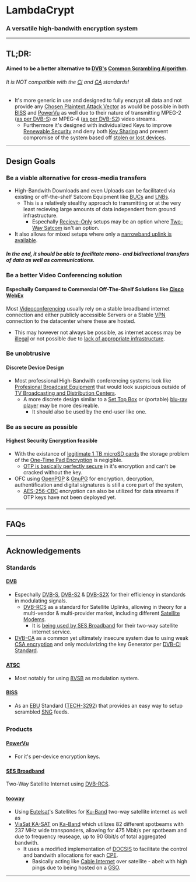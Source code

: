 # LambdaCrypt

### A versatile high-bandwith encryption system

---

## TL;DR:
#### Aimed to be a better alternative to [DVB's](https://en.wikipedia.org/wiki/DVB) [Common Scrambling Algorithm](https://en.wikipedia.org/wiki/Common_Scrambling_Algorithm).
###### It is NOT compatible with the [CI](https://en.wikipedia.org/wiki/Common_Interface) and [CA](https://en.wikipedia.org/wiki/Conditional_access) standards!
- It's more generic in use and designed to fully encrypt all data and not provide any [Chosen Plaintext Attack Vector](https://en.wikipedia.org/wiki/Chosen-plaintext_attack) as would be possible in both [BISS](https://en.wikipedia.org/wiki/Basic_Interoperable_Scrambling_System) and [PowerVu](https://en.wikipedia.org/wiki/PowerVu) as well due to their nature of transmitting MPEG-2 ([as per DVB-S](https://en.wikipedia.org/wiki/DVB-S)) or MPEG-4 ([as per DVB-S2](https://en.wikipedia.org/wiki/DVB-S2)) video streams.
  - Furthermore it's designed with individualized Keys to improve [Renewable Security](https://en.wikipedia.org/wiki/Renewable_security) and deny both [Key Sharing](https://en.wikipedia.org/wiki/Card_sharing) and prevent compromise of the system based off [stolen or lost devices](https://en.wikipedia.org/wiki/Pirate_decryption).

---

## Design Goals
### Be a viable alternative for cross-media transfers
- High-Bandwith Downloads and even Uploads can be facilitated via existing or off-the-shelf Satcom Equipment like [BUCs](https://en.wikipedia.org/wiki/Block_upconverter) and [LNBs](https://en.wikipedia.org/wiki/Low-noise_block_downconverter).
  - This is a relatively stealthy approach to transmitting or at the very least recieving large amounts of data independent from ground infrastructure.
    - Espechally [Recieve-Only](https://en.wikipedia.org/wiki/Satellite_Internet_access#One-way_broadcast,_receive_only) setups may be an option where [Two-Way Satcom](https://en.wikipedia.org/wiki/Satellite_Internet_access#Two-way_satellite-only_communication) isn't an option.
- It also allows for mixed setups where only a [narrowband uplink is available](https://en.wikipedia.org/wiki/Satellite_Internet_access#One-way_receive,_with_terrestrial_transmit).

##### In the end, it should be able to facilitate mono- and bidirectional transfers of data as well as communications.
###

### Be a better Video Conferencing solution
#### Espechally Compared to Commercial Off-The-Shelf Solutions like [Cisco WebEx](https://en.wikipedia.org/wiki/Cisco_Webex)
Most [Videoconferencing](https://en.wikipedia.org/wiki/Videotelephony#Videoconferencing_modes) usually rely on a stable broadband internet connection and either publicly accessible Servers or a Stable [VPN](https://en.wikipedia.org/wiki/Virtual_private_network) connection to the datacenter where these are hosted.
- This may however not always be possible, as internet access may be [illegal](https://en.wikipedia.org/wiki/Internet_in_North_Korea) or not possible due to [lack of appropriate infrastructure](https://en.wikipedia.org/wiki/Telecommunications_in_North_Korea).
###

### Be unobtrusive
#### Discrete Device Design
- Most professional High-Bandwith conferencing systems look like [Profesional Broadcast Equipment](https://upload.wikimedia.org/wikipedia/en/6/60/Headend-rack.jpg) that would look suspicious outside of [TV Broadcasting and Distribution Centers](https://en.wikipedia.org/wiki/Cable_television_headend#Signal_processing).
  - A more discrete design similar to a [Set Top Box](https://en.wikipedia.org/wiki/Set-top_box) or (portable) [blu-ray player](https://en.wikipedia.org/wiki/Blu-ray) may be more desireable.
    - It should also be used by the end-user like one.
###

### Be as secure as possible
#### Highest Security Encryption feasible
- With the existance of [legitimate 1 TB microSD cards](https://www.ign.com/articles/the-best-1tb-microsd-cards) the storage problem of the [One-Time Pad Encryption](https://en.wikipedia.org/wiki/One-time_pad) is negigible.
  - [OTP is basically perfectly secure](https://en.wikipedia.org/wiki/One-time_pad#Perfect_secrecy) in it's encryption and can't be cracked without the key.
- OFC using [OpenPGP](https://en.wikipedia.org/wiki/Pretty_Good_Privacy#OpenPGP) & [GnuPG](https://en.wikipedia.org/wiki/GNU_Privacy_Guard) for encryption, decryption, authentification and digital signatures is still a core part of the system,
  - [AES](https://en.wikipedia.org/wiki/Advanced_Encryption_Standard)[-256](https://en.wikipedia.org/wiki/AES_implementations)[-CBC](https://en.wikipedia.org/wiki/Block_cipher_mode_of_operation#Cipher_block_chaining_(CBC)) encryption can also be utilized for data streams if OTP keys have not been deployed yet.
###

---
## FAQs

---

## Acknowledgements
### Standards
#### [DVB](https://en.wikipedia.org/wiki/DVB)
- Espechally [DVB-S](https://en.wikipedia.org/wiki/DVB-S), [DVB-S2](https://en.wikipedia.org/wiki/DVB-S2) & [DVB-S2X](https://en.wikipedia.org/wiki/DVB-S2X) for their efficiency in standards in modulating signals.
  - [DVB-RCS](https://en.wikipedia.org/wiki/DVB-RCS) as a standard for Satellite Uplinks, allowing in theory for a multi-vendor & multi-provider market, including different [Satellite Modems](https://en.wikipedia.org/wiki/Satellite_modem).
    - It is [being used by SES Broadband](https://en.wikipedia.org/wiki/SES_Broadband#Technology) for their two-way satellite internet service.
- [DVB-CA](https://en.wikipedia.org/wiki/Conditional_access) as a common yet ultimately insecure system due to using weak [CSA encryption](https://en.wikipedia.org/wiki/Common_Scrambling_Algorithm) and only modularizing the key Generator per [DVB-CI Standard](https://en.wikipedia.org/wiki/Common_Interface).

###
#### [ATSC](https://en.wikipedia.org/wiki/ATSC_standards)
- Most notably for using [8VSB](https://en.wikipedia.org/wiki/8VSB) as modulation system.

###
#### [BISS](https://en.wikipedia.org/wiki/Basic_Interoperable_Scrambling_System)
- As an [EBU](https://en.wikipedia.org/wiki/European_Broadcasting_Union) Standard ([TECH-3292](https://tech.ebu.ch/docs/tech/tech3292.pdf)) that provides an easy way to setup scrambled [SNG](https://en.wikipedia.org/wiki/Satellite_truck) feeds.


##
### Products
#### [PowerVu](https://en.wikipedia.org/wiki/PowerVu)
- For it's per-device encryption keys.

###
#### [SES Broadband](https://en.wikipedia.org/wiki/SES_Broadband)
Two-Way Satellite Internet using [DVB-RCS](https://en.wikipedia.org/wiki/DVB-RCS).

###
#### [tooway](https://en.wikipedia.org/wiki/Tooway)
- Using [Eutelsat](https://en.wikipedia.org/wiki/Eutelsat)'s Satellites for [Ku-Band](https://en.wikipedia.org/wiki/Ku_band) two-way satellite internet as well as 
- [ViaSat KA-SAT](https://en.wikipedia.org/wiki/KA-SAT) on [Ka-Band](https://en.wikipedia.org/wiki/Ka_band) which utilizes 82 different spotbeams with 237 MHz wide transponders, allowing for 475 Mbit/s per spotbeam and due to frequency reuseage, up to 90 Gbit/s of total aggregated bandwith.
  - It uses a modified implementation of [DOCSIS](https://en.wikipedia.org/wiki/DOCSIS) to facilitate the control and bandwith allocations for each [CPE](https://en.wikipedia.org/wiki/Customer-premises_equipment).
    - Basically acting like [Cable Internet](https://en.wikipedia.org/wiki/Cable_Internet_access) over satellite - abeit with high pings due to being hosted on a [GSO](https://en.wikipedia.org/wiki/Geostationary_orbit).

---